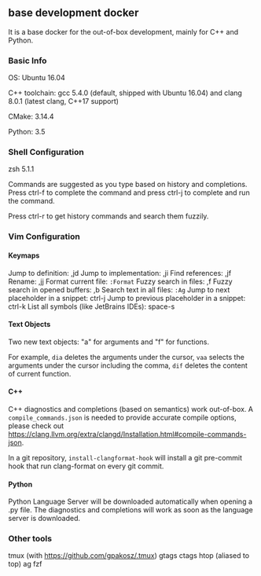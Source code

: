 ## base development docker

It is a base docker for the out-of-box development, mainly for C++ and Python.

### Basic Info

OS: Ubuntu 16.04

C++ toolchain: gcc 5.4.0 (default, shipped with Ubuntu 16.04) and clang 8.0.1 (latest clang, C++17 support)

CMake: 3.14.4

Python: 3.5

### Shell Configuration

zsh 5.1.1

Commands are suggested as you type based on history and completions. Press ctrl-f to complete the command and press ctrl-j to complete and run the command.

Press ctrl-r to get history commands and search them fuzzily.

### Vim Configuration

#### Keymaps

Jump to definition: ,jd
Jump to implementation: ,ji
Find references: ,jf
Rename: ,jj
Format current file: `:Format`
Fuzzy search in files: ,f
Fuzzy search in opened buffers: ,b
Search text in all files: `:Ag`
Jump to next placeholder in a snippet: ctrl-j
Jump to previous placeholder in a snippet: ctrl-k
List all symbols (like JetBrains IDEs): space-s

#### Text Objects

Two new text objects: "a" for arguments and "f" for functions.

For example, `dia` deletes the arguments under the cursor, `vaa` selects the arguments under the cursor including the comma, `dif` deletes the content of current function.

#### C++

C++ diagnostics and completions (based on semantics) work out-of-box. A `compile_commands.json` is needed to provide accurate compile options, please check out https://clang.llvm.org/extra/clangd/Installation.html#compile-commands-json.

In a git repository, `install-clangformat-hook` will install a git pre-commit hook that run clang-format on every git commit.

#### Python

Python Language Server will be downloaded automatically when opening a .py file. The diagnostics and completions will work as soon as the language server is downloaded.

### Other tools

tmux (with https://github.com/gpakosz/.tmux)
gtags
ctags
htop (aliased to top)
ag
fzf
